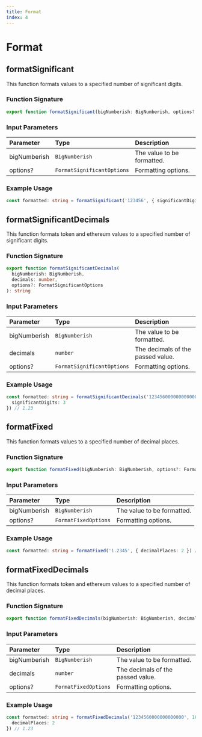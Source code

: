 ```yaml
---
title: Format
index: 4
---
```


# Format

## formatSignificant

This function formats values to a specified number of significant digits.

### Function Signature

```typescript
export function formatSignificant(bigNumberish: BigNumberish, options?: FormatSignificantOptions): string
```

### Input Parameters

| Parameter    | Type                       | Description                |
| :----------- | :------------------------- | :------------------------- |
| bigNumberish | `BigNumberish`             | The value to be formatted. |
| options?     | `FormatSignificantOptions` | Formatting options.        |

### Example Usage

```typescript
const formatted: string = formatSignificant('123456', { significantDigits: 3 }) // 1.23
```

## formatSignificantDecimals

This function formats token and ethereum values to a specified number of significant digits.

### Function Signature

```typescript
export function formatSignificantDecimals(
  bigNumberish: BigNumberish,
  decimals: number,
  options?: FormatSignificantOptions
): string
```

### Input Parameters

| Parameter    | Type                       | Description                       |
| :----------- | :------------------------- | :-------------------------------- |
| bigNumberish | `BigNumberish`             | The value to be formatted.        |
| decimals     | `number`                   | The decimals of the passed value. |
| options?     | `FormatSignificantOptions` | Formatting options.               |

### Example Usage

```typescript
const formatted: string = formatSignificantDecimals('1234560000000000000', 18, {
  significantDigits: 3
}) // 1.23
```

## formatFixed

This function formats values to a specified number of decimal places.

### Function Signature

```typescript
export function formatFixed(bigNumberish: BigNumberish, options?: FormatFixedOptions): string
```

### Input Parameters

| Parameter    | Type                 | Description                |
| :----------- | :------------------- | :------------------------- |
| bigNumberish | `BigNumberish`       | The value to be formatted. |
| options?     | `FormatFixedOptions` | Formatting options.        |

### Example Usage

```typescript
const formatted: string = formatFixed('1.2345', { decimalPlaces: 2 }) // 1.23
```

## formatFixedDecimals

This function formats token and ethereum values to a specified number of decimal places.

### Function Signature

```typescript
export function formatFixedDecimals(bigNumberish: BigNumberish, decimals: number, options?: FormatFixedOptions): string
```

### Input Parameters

| Parameter    | Type                 | Description                       |
| :----------- | :------------------- | :-------------------------------- |
| bigNumberish | `BigNumberish`       | The value to be formatted.        |
| decimals     | `number`             | The decimals of the passed value. |
| options?     | `FormatFixedOptions` | Formatting options.               |

### Example Usage

```typescript
const formatted: string = formatFixedDecimals('1234560000000000000', 18, {
  decimalPlaces: 2
}) // 1.23
```
